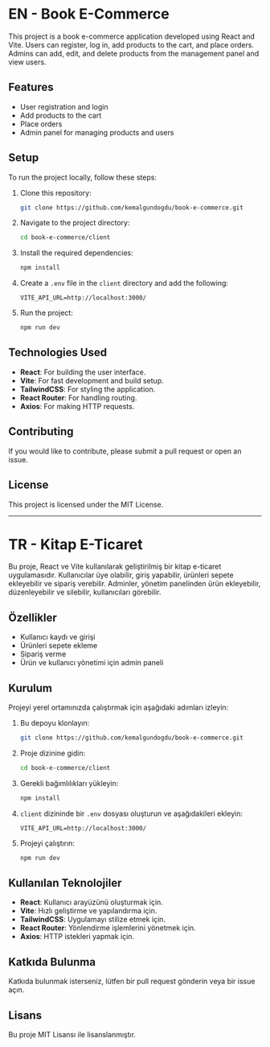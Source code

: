 # EN - Book E-Commerce

This project is a book e-commerce application developed using React and Vite. Users can register, log in, add products to the cart, and place orders. Admins can add, edit, and delete products from the management panel and view users.

## Features
- User registration and login
- Add products to the cart
- Place orders
- Admin panel for managing products and users

## Setup
To run the project locally, follow these steps:

1. Clone this repository:
   ```bash
   git clone https://github.com/kemalgundogdu/book-e-commerce.git
   ```

2. Navigate to the project directory:
   ```bash
   cd book-e-commerce/client
   ```

3. Install the required dependencies:
   ```bash
   npm install
   ```

4. Create a `.env` file in the `client` directory and add the following:
   ```properties
   VITE_API_URL=http://localhost:3000/
   ```

5. Run the project:
   ```bash
   npm run dev
   ```

## Technologies Used
- **React**: For building the user interface.
- **Vite**: For fast development and build setup.
- **TailwindCSS**: For styling the application.
- **React Router**: For handling routing.
- **Axios**: For making HTTP requests.

## Contributing
If you would like to contribute, please submit a pull request or open an issue.

## License
This project is licensed under the MIT License.

---

# TR - Kitap E-Ticaret

Bu proje, React ve Vite kullanılarak geliştirilmiş bir kitap e-ticaret uygulamasıdır. Kullanıcılar üye olabilir, giriş yapabilir, ürünleri sepete ekleyebilir ve sipariş verebilir. Adminler, yönetim panelinden ürün ekleyebilir, düzenleyebilir ve silebilir, kullanıcıları görebilir.

## Özellikler
- Kullanıcı kaydı ve girişi
- Ürünleri sepete ekleme
- Sipariş verme
- Ürün ve kullanıcı yönetimi için admin paneli

## Kurulum
Projeyi yerel ortamınızda çalıştırmak için aşağıdaki adımları izleyin:

1. Bu depoyu klonlayın:
   ```bash
   git clone https://github.com/kemalgundogdu/book-e-commerce.git
   ```

2. Proje dizinine gidin:
   ```bash
   cd book-e-commerce/client
   ```

3. Gerekli bağımlılıkları yükleyin:
   ```bash
   npm install
   ```

4. `client` dizininde bir `.env` dosyası oluşturun ve aşağıdakileri ekleyin:
   ```properties
   VITE_API_URL=http://localhost:3000/
   ```

5. Projeyi çalıştırın:
   ```bash
   npm run dev
   ```

## Kullanılan Teknolojiler
- **React**: Kullanıcı arayüzünü oluşturmak için.
- **Vite**: Hızlı geliştirme ve yapılandırma için.
- **TailwindCSS**: Uygulamayı stilize etmek için.
- **React Router**: Yönlendirme işlemlerini yönetmek için.
- **Axios**: HTTP istekleri yapmak için.

## Katkıda Bulunma
Katkıda bulunmak isterseniz, lütfen bir pull request gönderin veya bir issue açın.

## Lisans
Bu proje MIT Lisansı ile lisanslanmıştır.